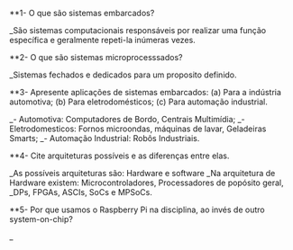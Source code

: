 
**1- O que são sistemas embarcados?

  _São sistemas computacionais responsáveis por realizar uma função específica 
  e geralmente repeti-la inúmeras vezes.
   
**2- O que são sistemas microprocesssados?

   _Sistemas fechados e dedicados para um proposito definido.
   
**3- Apresente aplicações de sistemas embarcados: (a) Para a indústria automotiva; (b) Para eletrodomésticos; (c) Para automação industrial.

  _- Automotiva: Computadores de Bordo, Centrais Multimídia;
  _- Eletrodomesticos: Fornos microondas, máquinas de lavar, Geladeiras Smarts;
  _- Automação Industrial: Robôs Industriais.

**4- Cite arquiteturas possíveis e as diferenças entre elas.

_As possíveis arquiteturas são: Hardware e software
_Na arquitetura de Hardware existem: Microcontroladores, Processadores de popósito geral, 
_DPs, FPGAs, ASCIs, SoCs e MPSoCs.

**5- Por que usamos o Raspberry Pi na disciplina, ao invés de outro system-on-chip?

_ 


